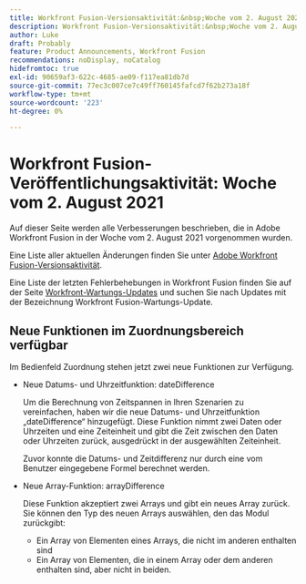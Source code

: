 ```yaml
---
title: Workfront Fusion-Versionsaktivität:&nbsp;Woche vom 2. August 2021
description: Workfront Fusion-Versionsaktivität:&nbsp;Woche vom 2. August 2021
author: Luke
draft: Probably
feature: Product Announcements, Workfront Fusion
recommendations: noDisplay, noCatalog
hidefromtoc: true
exl-id: 90659af3-622c-4685-ae09-f117ea81db7d
source-git-commit: 77ec3c007ce7c49ff760145fafcd7f62b273a18f
workflow-type: tm+mt
source-wordcount: '223'
ht-degree: 0%

---
```


# Workfront Fusion-Veröffentlichungsaktivität: Woche vom 2. August 2021

Auf dieser Seite werden alle Verbesserungen beschrieben, die in Adobe Workfront Fusion in der Woche vom 2. August 2021 vorgenommen wurden.

Eine Liste aller aktuellen Änderungen finden Sie unter [Adobe Workfront Fusion-Versionsaktivität](/help/workfront-fusion/fusion-product-releases/fusion-release-activity.md).

Eine Liste der letzten Fehlerbehebungen in Workfront Fusion finden Sie auf der Seite [Workfront-Wartungs-Updates](https://experienceleague.adobe.com/docs/workfront-known-issues/releases/current-updates.html) und suchen Sie nach Updates mit der Bezeichnung Workfront Fusion-Wartungs-Update.


## Neue Funktionen im Zuordnungsbereich verfügbar

Im Bedienfeld Zuordnung stehen jetzt zwei neue Funktionen zur Verfügung.

* Neue Datums- und Uhrzeitfunktion: dateDifference

  Um die Berechnung von Zeitspannen in Ihren Szenarien zu vereinfachen, haben wir die neue Datums- und Uhrzeitfunktion „dateDifference“ hinzugefügt. Diese Funktion nimmt zwei Daten oder Uhrzeiten und eine Zeiteinheit und gibt die Zeit zwischen den Daten oder Uhrzeiten zurück, ausgedrückt in der ausgewählten Zeiteinheit.

  Zuvor konnte die Datums- und Zeitdifferenz nur durch eine vom Benutzer eingegebene Formel berechnet werden.

* Neue Array-Funktion: arrayDifference

  Diese Funktion akzeptiert zwei Arrays und gibt ein neues Array zurück. Sie können den Typ des neuen Arrays auswählen, den das Modul zurückgibt:

   * Ein Array von Elementen eines Arrays, die nicht im anderen enthalten sind
   * Ein Array von Elementen, die in einem Array oder dem anderen enthalten sind, aber nicht in beiden.
